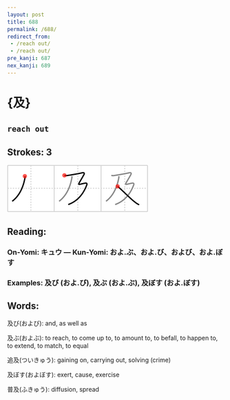 ```yaml
---
layout: post
title: 688
permalink: /688/
redirect_from:
 - /reach out/
 - /reach out/
pre_kanji: 687
nex_kanji: 689
---
```


# {及}

## `reach out`

## Strokes: 3

<div class="stroke"><img src="../images/E58F8A.png" /></div>

## Reading:

### On-Yomi: キュウ &mdash; Kun-Yomi: およ.ぶ、およ.び、および、およ.ぼす

### Examples: 及び (およ.び), 及ぶ (およ.ぶ), 及ぼす (およ.ぼす)

## Words:

及び(および): and, as well as

及ぶ(およぶ): to reach, to come up to, to amount to, to befall, to happen to, to extend, to match, to equal

追及(ついきゅう): gaining on, carrying out, solving (crime)

及ぼす(およぼす): exert, cause, exercise

普及(ふきゅう): diffusion, spread
